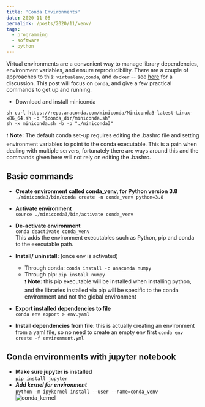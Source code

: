 ```yaml
---
title: 'Conda Environments'
date: 2020-11-08
permalink: /posts/2020/11/venv/
tags:
  - programming
  - software
  - python
---
```


Virtual environments are a convenient way to manage library dependencies, environment variables, and ensure reproducibility. There are a couple of approaches to this: `virtualenv`,`conda`, and `docker` -- see [here](https://towardsdatascience.com/guide-of-choosing-package-management-tool-for-data-science-project-809a093efd46) for a discussion. This post will focus on `conda`, and give a few practical commands to get up and running.

- Download and install miniconda 
```
sh curl https://repo.anaconda.com/miniconda/Miniconda3-latest-Linux-x86_64.sh -o "$conda_dir/miniconda.sh"
sh -x miniconda.sh -b -p "./miniconda3" 
```

:exclamation: **Note:** The default conda set-up requires editing the .bashrc file and setting environment variables to point to the conda executable. This is a pain when dealing with multiple servers, fortunately there are ways around this and the commands given here will not rely on editing the .bashrc.

## Basic commands
- **Create environment called conda_venv, for Python version 3.8** \
```./miniconda3/bin/conda create -n conda_venv python=3.8```
- **Activate environment** \
```source ./miniconda3/bin/activate conda_venv```
- **De-activate environment** \
```conda deactivate conda_venv```\
This adds the environment executables such as Python, pip and conda to the executable path.
- **Install/ uninstall:** (once env is activated)
  - Through conda: `conda install -c anaconda numpy`
  - Through pip: `pip install numpy` \
:exclamation: **Note:** this pip executable will be installed when installing python, and the libraries installed via pip will be specific to the conda environment and not the global environment

- **Export installed dependencies to file**\
```conda env export > env.yaml```

- **Install dependencies from file**: this is actually creating an environment from a yaml file, so no need to create an empty env first
```conda env create -f environment.yml```

## Conda environments with jupyter notebook
- **Make sure jupyter is installed** \
`pip install jupyter`
- ***Add kernel for environment*** \
`python -m ipykernel install --user --name=conda_venv`
![conda_kernel](/images/nb_snap.PNG)




 
